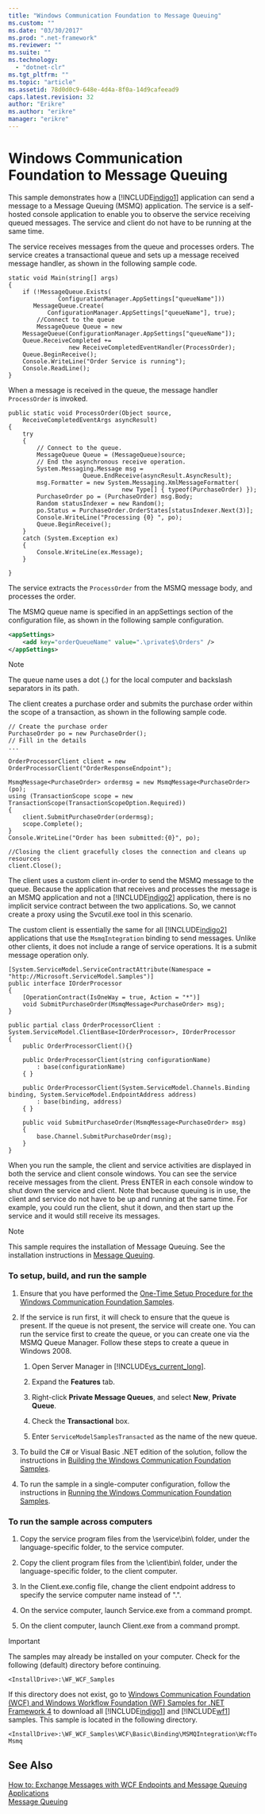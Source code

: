 ```yaml
---
title: "Windows Communication Foundation to Message Queuing"
ms.custom: ""
ms.date: "03/30/2017"
ms.prod: ".net-framework"
ms.reviewer: ""
ms.suite: ""
ms.technology: 
  - "dotnet-clr"
ms.tgt_pltfrm: ""
ms.topic: "article"
ms.assetid: 78d0d0c9-648e-4d4a-8f0a-14d9cafeead9
caps.latest.revision: 32
author: "Erikre"
ms.author: "erikre"
manager: "erikre"
---
```

# Windows Communication Foundation to Message Queuing
This sample demonstrates how a [!INCLUDE[indigo1](../../../../includes/indigo1-md.md)] application can send a message to a Message Queuing (MSMQ) application. The service is a self-hosted console application to enable you to observe the service receiving queued messages. The service and client do not have to be running at the same time.  
  
 The service receives messages from the queue and processes orders. The service creates a transactional queue and sets up a message received message handler, as shown in the following sample code.  
  
```  
static void Main(string[] args)  
{  
    if (!MessageQueue.Exists(  
              ConfigurationManager.AppSettings["queueName"]))  
       MessageQueue.Create(  
           ConfigurationManager.AppSettings["queueName"], true);  
        //Connect to the queue  
        MessageQueue Queue = new   
    MessageQueue(ConfigurationManager.AppSettings["queueName"]);  
    Queue.ReceiveCompleted +=   
                 new ReceiveCompletedEventHandler(ProcessOrder);  
    Queue.BeginReceive();  
    Console.WriteLine("Order Service is running");  
    Console.ReadLine();  
}  
```  
  
 When a message is received in the queue, the message handler `ProcessOrder` is invoked.  
  
```  
public static void ProcessOrder(Object source,  
    ReceiveCompletedEventArgs asyncResult)  
{  
    try  
    {  
        // Connect to the queue.  
        MessageQueue Queue = (MessageQueue)source;  
        // End the asynchronous receive operation.  
        System.Messaging.Message msg =   
                     Queue.EndReceive(asyncResult.AsyncResult);  
        msg.Formatter = new System.Messaging.XmlMessageFormatter(  
                                new Type[] { typeof(PurchaseOrder) });  
        PurchaseOrder po = (PurchaseOrder) msg.Body;  
        Random statusIndexer = new Random();  
        po.Status = PurchaseOrder.OrderStates[statusIndexer.Next(3)];  
        Console.WriteLine("Processing {0} ", po);  
        Queue.BeginReceive();  
    }  
    catch (System.Exception ex)  
    {  
        Console.WriteLine(ex.Message);  
    }  
  
}  
```  
  
 The service extracts the `ProcessOrder` from the MSMQ message body, and processes the order.  
  
 The MSMQ queue name is specified in an appSettings section of the configuration file, as shown in the following sample configuration.  
  
```xml  
<appSettings>  
    <add key="orderQueueName" value=".\private$\Orders" />  
</appSettings>  
```  
  
> [!NOTE]
>  The queue name uses a dot (.) for the local computer and backslash separators in its path.  
  
 The client creates a purchase order and submits the purchase order within the scope of a transaction, as shown in the following sample code.  
  
```  
// Create the purchase order  
PurchaseOrder po = new PurchaseOrder();  
// Fill in the details  
...  
  
OrderProcessorClient client = new OrderProcessorClient("OrderResponseEndpoint");  
  
MsmqMessage<PurchaseOrder> ordermsg = new MsmqMessage<PurchaseOrder>(po);  
using (TransactionScope scope = new TransactionScope(TransactionScopeOption.Required))  
{  
    client.SubmitPurchaseOrder(ordermsg);  
    scope.Complete();  
}  
Console.WriteLine("Order has been submitted:{0}", po);  
  
//Closing the client gracefully closes the connection and cleans up resources  
client.Close();  
```  
  
 The client uses a custom client in-order to send the MSMQ message to the queue. Because the application that receives and processes the message is an MSMQ application and not a [!INCLUDE[indigo2](../../../../includes/indigo2-md.md)] application, there is no implicit service contract between the two applications. So, we cannot create a proxy using the Svcutil.exe tool in this scenario.  
  
 The custom client is essentially the same for all [!INCLUDE[indigo2](../../../../includes/indigo2-md.md)] applications that use the `MsmqIntegration` binding to send messages. Unlike other clients, it does not include a range of service operations. It is a submit message operation only.  
  
```  
[System.ServiceModel.ServiceContractAttribute(Namespace = "http://Microsoft.ServiceModel.Samples")]  
public interface IOrderProcessor  
{  
    [OperationContract(IsOneWay = true, Action = "*")]  
    void SubmitPurchaseOrder(MsmqMessage<PurchaseOrder> msg);  
}  
  
public partial class OrderProcessorClient : System.ServiceModel.ClientBase<IOrderProcessor>, IOrderProcessor  
{  
    public OrderProcessorClient(){}  
  
    public OrderProcessorClient(string configurationName)  
        : base(configurationName)  
    { }  
  
    public OrderProcessorClient(System.ServiceModel.Channels.Binding binding, System.ServiceModel.EndpointAddress address)  
        : base(binding, address)  
    { }  
  
    public void SubmitPurchaseOrder(MsmqMessage<PurchaseOrder> msg)  
    {  
        base.Channel.SubmitPurchaseOrder(msg);  
    }  
}  
```  
  
 When you run the sample, the client and service activities are displayed in both the service and client console windows. You can see the service receive messages from the client. Press ENTER in each console window to shut down the service and client. Note that because queuing is in use, the client and service do not have to be up and running at the same time. For example, you could run the client, shut it down, and then start up the service and it would still receive its messages.  
  
> [!NOTE]
>  This sample requires the installation of Message Queuing. See the installation instructions in [Message Queuing](http://go.microsoft.com/fwlink/?LinkId=94968).  
  
### To setup, build, and run the sample  
  
1.  Ensure that you have performed the [One-Time Setup Procedure for the Windows Communication Foundation Samples](../../../../docs/framework/wcf/samples/one-time-setup-procedure-for-the-wcf-samples.md).  
  
2.  If the service is run first, it will check to ensure that the queue is present. If the queue is not present, the service will create one. You can run the service first to create the queue, or you can create one via the MSMQ Queue Manager. Follow these steps to create a queue in Windows 2008.  
  
    1.  Open Server Manager in [!INCLUDE[vs_current_long](../../../../includes/vs-current-long-md.md)].  
  
    2.  Expand the **Features** tab.  
  
    3.  Right-click **Private Message Queues**, and select **New**, **Private Queue**.  
  
    4.  Check the **Transactional** box.  
  
    5.  Enter `ServiceModelSamplesTransacted` as the name of the new queue.  
  
3.  To build the C# or Visual Basic .NET edition of the solution, follow the instructions in [Building the Windows Communication Foundation Samples](../../../../docs/framework/wcf/samples/building-the-samples.md).  
  
4.  To run the sample in a single-computer configuration, follow the instructions in [Running the Windows Communication Foundation Samples](../../../../docs/framework/wcf/samples/running-the-samples.md).  
  
### To run the sample across computers  
  
1.  Copy the service program files from the \service\bin\ folder, under the language-specific folder, to the service computer.  
  
2.  Copy the client program files from the \client\bin\ folder, under the language-specific folder, to the client computer.  
  
3.  In the Client.exe.config file, change the client endpoint address to specify the service computer name instead of ".".  
  
4.  On the service computer, launch Service.exe from a command prompt.  
  
5.  On the client computer, launch Client.exe from a command prompt.  
  
> [!IMPORTANT]
>  The samples may already be installed on your computer. Check for the following (default) directory before continuing.  
>   
>  `<InstallDrive>:\WF_WCF_Samples`  
>   
>  If this directory does not exist, go to [Windows Communication Foundation (WCF) and Windows Workflow Foundation (WF) Samples for .NET Framework 4](http://go.microsoft.com/fwlink/?LinkId=150780) to download all [!INCLUDE[indigo1](../../../../includes/indigo1-md.md)] and [!INCLUDE[wf1](../../../../includes/wf1-md.md)] samples. This sample is located in the following directory.  
>   
>  `<InstallDrive>:\WF_WCF_Samples\WCF\Basic\Binding\MSMQIntegration\WcfToMsmq`  
  
## See Also  
 [How to: Exchange Messages with WCF Endpoints and Message Queuing Applications](../../../../docs/framework/wcf/feature-details/how-to-exchange-messages-with-wcf-endpoints-and-message-queuing-applications.md)   
 [Message Queuing](http://go.microsoft.com/fwlink/?LinkId=94968)
